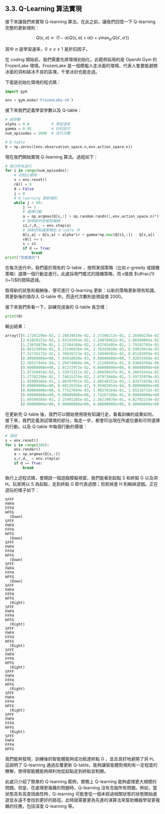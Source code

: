 ## 3.3. Q-Learning 算法實現

接下來讓我們來實現 Q-learning 算法。在此之前，讓我們回憶一下 Q-learning 完整的更新規則：

$$Q(s,a)\leftarrow (1-\alpha)Q(s,a) + \alpha(r + \gamma \max_{a'} Q(s',a'))$$

其中 $\alpha$ 是學習速率，$0 \leq \gamma \leq 1$ 是折扣因子。

在 coding 開始前，我們需要先將環境初始化。此範例採用的是 OpenAI Gym 的 FrozenLake 環境。FrozenLake 是一個模擬人走冰面的環境，代表人隻要能避開冰面的洞和結冰不良的區塊，千里冰封也能走過。

下面是初始化環境的程式碼：


```python
import gym

env = gym.make('FrozenLake-v0')
```

接下來我們定義學習參數以及 Q-table：


```python
# 超參數
alpha = 0.8          # 學習速率
gamma = 0.95         # 折扣因子
num_episodes = 2000  # 迭代次數

# Q-table
Q = np.zeros([env.observation_space.n,env.action_space.n])
```

現在我們開始實現 Q-learning 算法。過程如下：


```python
# 執行所有迭代
for i in range(num_episodes):
    # 初始化環境
    s = env.reset()
    rAll = 0
    d = False
    j = 0
    # Q-learning 更新規則
    while j < 99:
        j += 1
        # 選擇行動
        a = np.argmax(Q[s,:] + np.random.randn(1,env.action_space.n)*(1./(i+1)))
        # 取得新的狀態和報酬
        s1,r,d,_ = env.step(a)
        # 將新的知識累積到 Q-table 中
        Q[s,a] = Q[s,a] + alpha*(r + gamma*np.max(Q[s1,:]) - Q[s,a])
        rAll += r
        s = s1
        if d == True:
            break
print("完成迭代")
```


在每次迭代中，我們基於現有的 Q-table ，按照某個策略（比如 $\epsilon$-greedy 或隨機策略）選擇一個行動並進行。此處採用門檻式的隨機策略，而 $\epsilon$值按 $\dfrac{1}{i+1}$的間隔遞減。

取得新的狀態和報酬後，便可進行 Q-learning 更新：以新的策略更新現有知識，將更新後的值存入 Q-table 中。而迭代次數則是預設值 $2000$。

接下來我們來看一下，訓練完成後的 Q-table 長怎樣：


```python
print(Q)
```

輸出結果：


```python
array([[6.17281296e-02, 2.28834619e-02, 2.27206213e-02, 2.26468236e-02],
       [2.61820153e-03, 2.03141954e-02, 2.24876061e-03, 2.00388865e-02],
       [1.23676879e-02, 1.22384108e-02, 1.63765495e-02, 1.79192705e-02],
       [6.86123056e-03, 8.31540426e-04, 2.76343018e-03, 6.59019414e-03],
       [7.52726172e-02, 2.76028723e-03, 2.34946582e-02, 8.65183959e-03],
       [0.00000000e+00, 7.04910020e-03, 0.00000000e+00, 7.92835458e-03],
       [2.38527445e-04, 1.29474960e-04, 7.21190945e-02, 6.93604704e-06],
       [0.00000000e+00, 2.01372972e-02, 0.00000000e+00, 0.00000000e+00],
       [3.97320454e-03, 1.33972151e-02, 2.86650437e-03, 6.36635441e-02],
       [1.27782290e-02, 7.74615374e-02, 1.07973668e-02, 3.59735970e-02],
       [1.45990386e-01, 2.08787951e-03, 2.08148311e-03, 1.03971659e-03],
       [0.00000000e+00, 8.68228256e-07, 9.95982654e-04, 0.00000000e+00],
       [0.00000000e+00, 4.77527694e-03, 1.90278164e-01, 1.65216732e-03],
       [0.00000000e+00, 0.00000000e+00, 2.74267200e-02, 0.00000000e+00],
       [1.89590584e-02, 2.25401205e-01, 2.36229076e-01, 4.82782210e-02],
       [0.00000000e+00, 0.00000000e+00, 0.00000000e+00, 0.00000000e+00]])
```

在更新完 Q-table 後，我們可以開始使用現有知識行走，看看訓練的成果如何。接下來，我們定義測試環境的部分。每走一步，都會印出現在所處位置和可供選擇的行動，以及 Q-table 中每個行動的價值：


```python
# 測試
s = env.reset()
for i in range(100):
    env.render()
    a = np.argmax(Q[s,:])
    s,r,d,_ = env.step(a)
    if d == True:
        break
```

執行上述程式碼，會開啟一個遊戲模擬視窗，我們能看到起點 S 和終點 G 以及洞 H。玩家將以 S 為起點，走到終點 G 即代表過關；但若掉進 H 則輸掉遊戲。正在遊玩的樣子如下：


```
SFFF
FHFH
FFFH
HFFG
  (Down)
SFFF
FHFH
FFFH
HFFG
  (Down)
SFFF
FHFH
FFFH
HFFG
  (Down)
SFFF
FHFH
FFFH
HFFG
  (Down)
SFFF
FHFH
FFFH
HFFG
  (Right)
SFFF
FHFH
FFFH
HFFG
  (Right)
SFFF
FHFH
FFFH
HFFG
  (Right)
SFFF
FHFH
FFFH
HFFG
  (Right)
SFFF
FHFH
FFFH
HFFG
  (Right)
SFFF
FHFH
FFFH
HFFG
  (Right)
SFFF
FHFH
FFFH
HFFG
  (Right)
SFFF
FHFH
FFFH
HFFG
```


我們能夠發現，訓練後的智能體能夠成功抵達終點 G ，並且良好地避開了洞 H。這說明了 Q-learning 通過反覆更新 Q-table，能夠讓智能體對規則有一定程度的瞭解，使得智能體能夠順利地從起點走到終點並制勝。

此處只介紹了簡單的 Q-learning 範例，實務上 Q-learning 能夠處理更大規模的問題。但是，在處理更複雜的問題時，Q-learning 沒有克服所有問題。例如，當狀態具有高度扭曲性時，Q-learning 可能會從一個未經過相關狀態的狀態開始遨遊並永遠不會找到更好的路徑。此時就需要更為先進的演算法來幫助機器學習更複雜的任務，包括深度 Q-learning 等。